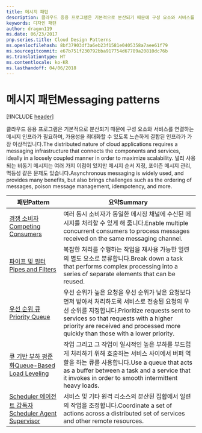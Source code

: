 ```yaml
---
title: 메시지 패턴
description: 클라우드 응용 프로그램은 기본적으로 분산되기 때문에 구성 요소와 서비스를 연결하는 메시지 인프라가 필요하며, 가용성을 최대화할 수 있도록 느슨하게 결합된 인프라가 가장 이상적입니다. 널리 사용되는 비동기 메시지는 여러 가지 이점이 있지만 메시지 순서 지정, 포이즌 메시지 관리, 멱등성 같은 문제도 있습니다.
keywords: 디자인 패턴
author: dragon119
ms.date: 06/23/2017
pnp.series.title: Cloud Design Patterns
ms.openlocfilehash: 8bf37903df3a6eb23f1581e0405358a7aee61f79
ms.sourcegitcommit: e67b751f230792bba917754d67789a20810dc76b
ms.translationtype: HT
ms.contentlocale: ko-KR
ms.lasthandoff: 04/06/2018
---
```

# <a name="messaging-patterns"></a><span data-ttu-id="73454-105">메시지 패턴</span><span class="sxs-lookup"><span data-stu-id="73454-105">Messaging patterns</span></span>

[!INCLUDE [header](../../_includes/header.md)]

<span data-ttu-id="73454-106">클라우드 응용 프로그램은 기본적으로 분산되기 때문에 구성 요소와 서비스를 연결하는 메시지 인프라가 필요하며, 가용성을 최대화할 수 있도록 느슨하게 결합된 인프라가 가장 이상적입니다.</span><span class="sxs-lookup"><span data-stu-id="73454-106">The distributed nature of cloud applications requires a messaging infrastructure that connects the components and services, ideally in a loosely coupled manner in order to maximize scalability.</span></span> <span data-ttu-id="73454-107">널리 사용되는 비동기 메시지는 여러 가지 이점이 있지만 메시지 순서 지정, 포이즌 메시지 관리, 멱등성 같은 문제도 있습니다.</span><span class="sxs-lookup"><span data-stu-id="73454-107">Asynchronous messaging is widely used, and provides many benefits, but also brings challenges such as the ordering of messages, poison message management, idempotency, and more.</span></span>


|                            <span data-ttu-id="73454-108">패턴</span><span class="sxs-lookup"><span data-stu-id="73454-108">Pattern</span></span>                             |                                                                        <span data-ttu-id="73454-109">요약</span><span class="sxs-lookup"><span data-stu-id="73454-109">Summary</span></span>                                                                         |
|----------------------------------------------------------------|--------------------------------------------------------------------------------------------------------------------------------------------------------|
|        [<span data-ttu-id="73454-110">경쟁 소비자</span><span class="sxs-lookup"><span data-stu-id="73454-110">Competing Consumers</span></span>](../competing-consumers.md)        |                            <span data-ttu-id="73454-111">여러 동시 소비자가 동일한 메시징 채널에 수신된 메시지를 처리할 수 있게 해 줍니다.</span><span class="sxs-lookup"><span data-stu-id="73454-111">Enable multiple concurrent consumers to process messages received on the same messaging channel.</span></span>                            |
|          [<span data-ttu-id="73454-112">파이프 및 필터</span><span class="sxs-lookup"><span data-stu-id="73454-112">Pipes and Filters</span></span>](../pipes-and-filters.md)          |                       <span data-ttu-id="73454-113">복잡한 처리를 수행하는 작업을 재사용 가능한 일련의 별도 요소로 분류합니다.</span><span class="sxs-lookup"><span data-stu-id="73454-113">Break down a task that performs complex processing into a series of separate elements that can be reused.</span></span>                        |
|             [<span data-ttu-id="73454-114">우선 순위 큐</span><span class="sxs-lookup"><span data-stu-id="73454-114">Priority Queue</span></span>](../priority-queue.md)             | <span data-ttu-id="73454-115">우선 순위가 높은 요청을 우선 순위가 낮은 요청보다 먼저 받아서 처리하도록 서비스로 전송된 요청의 우선 순위를 지정합니다.</span><span class="sxs-lookup"><span data-stu-id="73454-115">Prioritize requests sent to services so that requests with a higher priority are received and processed more quickly than those with a lower priority.</span></span> |
|  [<span data-ttu-id="73454-116">큐 기반 부하 평준화</span><span class="sxs-lookup"><span data-stu-id="73454-116">Queue-Based Load Leveling</span></span>](../queue-based-load-leveling.md)  |              <span data-ttu-id="73454-117">작업 그리고 그 작업이 일시적인 높은 부하를 부드럽게 처리하기 위해 호출하는 서비스 사이에서 버퍼 역할을 하는 큐를 사용합니다.</span><span class="sxs-lookup"><span data-stu-id="73454-117">Use a queue that acts as a buffer between a task and a service that it invokes in order to smooth intermittent heavy loads.</span></span>               |
| [<span data-ttu-id="73454-118">Scheduler 에이전트 감독자</span><span class="sxs-lookup"><span data-stu-id="73454-118">Scheduler Agent Supervisor</span></span>](../scheduler-agent-supervisor.md) |                              <span data-ttu-id="73454-119">서비스 및 기타 원격 리소스의 분산된 집합에서 일련의 작업을 조정합니다.</span><span class="sxs-lookup"><span data-stu-id="73454-119">Coordinate a set of actions across a distributed set of services and other remote resources.</span></span>                              |

